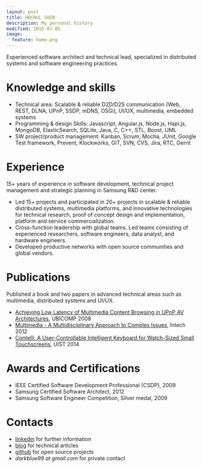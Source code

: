 ```yaml
---
layout: post
title: HOCHUL SHIN
description: My personal history
modified: 2015-07-05
image:
  feature: home.png
---
```


Experienced software architect and technical lead, specialized in distributed systems and software engineering practices.

# Knowledge and skills #

- Technical area: Scalable & reliable D2D/D2S communication (Web, REST, DLNA, UPnP, SSDP, mDNS, OSGi), UI/UX, multimedia, embedded systems
- Programming & design Skills:  Javascript, Angular.js, Node.js, Hapi.js, MongoDB, ElasticSearch, SQLite, Java, C, C++, STL, Boost, UML 
- SW project/product management: Kanban, Scrum, Mocha, JUnit, Google Test framework, Prevent, Klockworks, GIT, SVN, CVS, Jira, RTC, Gerrit

# Experience

15+ years of experience in software development, technical project management and strategic planning in Samsung R&D center. 
 
- Led 15+ projects and participated in 20+ projects in scalable & reliable distributed systems, multimedia platforms, and innovative technologies for technical research, proof of concept design and implementation, platform and service commercialization. 
- Cross-function leadership with global teams. Led teams consisting of experienced researchers, software engineers, data analyst, and hardware engineers. 
- Developed productive networks with open source communities and global vendors. 

# Publications

Published a book and two papers in advanced technical areas such as multimedia, distributed systems and UI/UX. 

- [Achieving Low Latency of Multimedia Content Browsing in UPnP AV Architectures](http://ieeexplore.ieee.org), UBICOMP 2008
- [Multimedia - A Multidisciplinary Approach to Complex Issues](http://www.intechopen.com/books/multimedia-a-multidisciplinary-approach-to-complex-issues), Intech 2012 
- [Contelli: A User-Controllable Intelligent Keyboard for Watch-Sized Small Touchscreens](http://www.acm.org/uist/uist2014/), UIST 2014

# Awards and Certifications

- IEEE Certified Software Development Professional (CSDP), 2009
- Samsung Certified Software Architect, 2012
- Samsung Software Engineer Competition, Silver medal, 2009 

# Contacts

- [linkedin](https://kr.linkedin.com/in/hochulshin0) for further information
- [blog](http://dakoo.github.io) for technical articles
- [github](https://github.com/dakoo) for open source projects
- *darkblue99 at gmail.com* for private contact 

